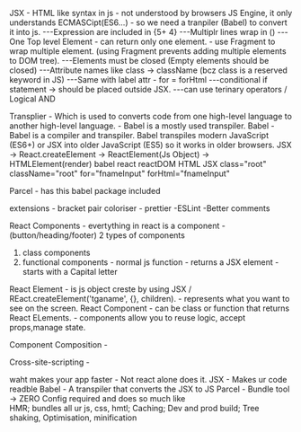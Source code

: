 JSX - HTML like syntax in js - not understood by browsers JS Engine, it only understands ECMASCipt(ES6...) - so we need a tranpiler (Babel) to convert it into js.
---Expression are included in {5+ 4}
---Multiplr lines wrap in ()
---One Top level Element - can return only one element. - use Fragment to wrap multiple element. (using Fragment prevents adding multiple elements to DOM tree).
---Elements must be closed (Empty elements should be closed)
---Attribute names like class -> className (bcz class is a reserved keyword in JS)
---Same with label attr - for = forHtml
---conditional if statement -> should be placed outside JSX.
---can use terinary operators / Logical AND

Transplier - Which is used to converts code from one high-level language to another high-level language. - Babel is a mostly used transpiler.
Babel - Babel is a compiler and transpiler.
Babel transpiles modern JavaScript (ES6+) or JSX into older JavaScript (ES5) so it works in older browsers.
JSX -> React.createElement -> ReactElement(Js Object) -> HTMLElement(render)
babel react reactDOM
HTML JSX
class="root" className="root"
for="fnameInput" forHtml="fnameInput"

Parcel - has this babel package included

extensions - bracket pair coloriser - prettier
-ESLint
-Better comments

React Components - evertything in react is a component - (button/heading/footer)
2 types of components

1. class components
2. functional components -
   normal js function - returns a JSX element - starts with a Capital letter

React Element - is js object creste by using JSX / REact.createElement('tganame', {}, children). - represents what you want to see on the screen.
React Component - can be class or function that returns React ELements. - components allow you to reuse logic, accept props,manage state.

Component Composition -

Cross-site-scripting -

waht makes your app faster -
Not react alone does it.
JSX - Makes ur code readble
Babel - A transpiler that converts the JSX to JS
Parcel - Bundle tool -> ZERO Config required and does so much like  
 HMR; bundles all ur js, css, hmtl; Caching; Dev and prod build;
Tree shaking, Optimisation, minification
